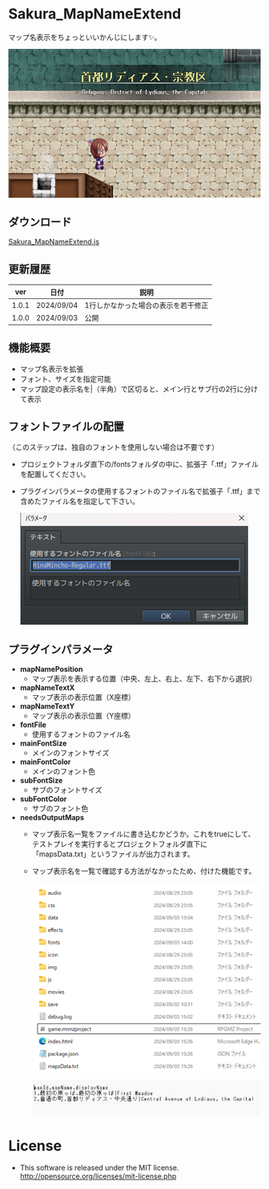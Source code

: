 # Sakura_MapNameExtend
マップ名表示をちょっといいかんじにします✨。

  ![alt text](image-5.png)

## ダウンロード
[Sakura_MapNameExtend.js](https://raw.githubusercontent.com/Sakurano6130/SakuraPlugins/main/Sakura_MapNameExtend/Sakura_MapNameExtend.js)

## 更新履歴
| ver   | 日付       | 説明                                |
| ----- | ---------- | ----------------------------------- |
| 1.0.1 | 2024/09/04 | 1行しかなかった場合の表示を若干修正 |
| 1.0.0 | 2024/09/03 | 公開                                |


## 機能概要
- マップ名表示を拡張
- フォント、サイズを指定可能
- マップ設定の表示名を|（半角）で区切ると、メイン行とサブ行の2行に分けて表示

## フォントファイルの配置
  （このステップは、独自のフォントを使用しない場合は不要です）
- プロジェクトフォルダ直下の/fontsフォルダの中に、拡張子「.ttf」ファイルを配置してください。
- プラグインパラメータの使用するフォントのファイル名で拡張子「.ttf」まで含めたファイル名を指定して下さい。
  
  ![alt text](image.png)

## プラグインパラメータ
- **mapNamePosition**
  - マップ表示を表示する位置（中央、左上、右上、左下、右下から選択）
- **mapNameTextX**
  - マップ表示の表示位置（X座標）
- **mapNameTextY**
  - マップ表示の表示位置（Y座標）
- **fontFile**
  - 使用するフォントのファイル名
- **mainFontSize**
  - メインのフォントサイズ
- **mainFontColor**
  - メインのフォント色
- **subFontSize**
  - サブのフォントサイズ
- **subFontColor**
  - サブのフォント色
- **needsOutputMaps**
  - マップ表示名一覧をファイルに書き込むかどうか。これをtrueにして、テストプレイを実行するとプロジェクトフォルダ直下に「mapsData.txt」というファイルが出力されます。
  - マップ表示名を一覧で確認する方法がなかったため、付けた機能です。
  
    ![alt text](image-2.png)

    ![alt text](image-3.png)

# License
- This software is released under the MIT license. http://opensource.org/licenses/mit-license.php
